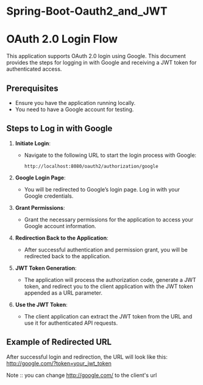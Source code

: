 # Spring-Boot-Oauth2_and_JWT
# OAuth 2.0 Login Flow

This application supports OAuth 2.0 login using Google. This document provides the steps for logging in with Google and receiving a JWT token for authenticated access.

## Prerequisites

- Ensure you have the application running locally.
- You need to have a Google account for testing.

## Steps to Log in with Google

1. **Initiate Login**:
    - Navigate to the following URL to start the login process with Google:
      ```
      http://localhost:8080/oauth2/authorization/google
      ```

2. **Google Login Page**:
    - You will be redirected to Google’s login page. Log in with your Google credentials.

3. **Grant Permissions**:
    - Grant the necessary permissions for the application to access your Google account information.

4. **Redirection Back to the Application**:
    - After successful authentication and permission grant, you will be redirected back to the application.

5. **JWT Token Generation**:
    - The application will process the authorization code, generate a JWT token, and redirect you to the client application with the JWT token appended as a URL parameter.

6. **Use the JWT Token**:
    - The client application can extract the JWT token from the URL and use it for authenticated API requests.

## Example of Redirected URL

After successful login and redirection, the URL will look like this:
http://google.com/?token=your_jwt_token

 Note :: you can change http://google.com/ to the client's url